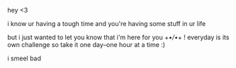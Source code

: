 hey <3

i know ur having a tough time and you're having some stuff in ur life

but i just wanted to let you know that i'm here for you +_•\/•_+ !
everyday is its own challenge so take it one day–one hour at a time :)

i smeel bad
